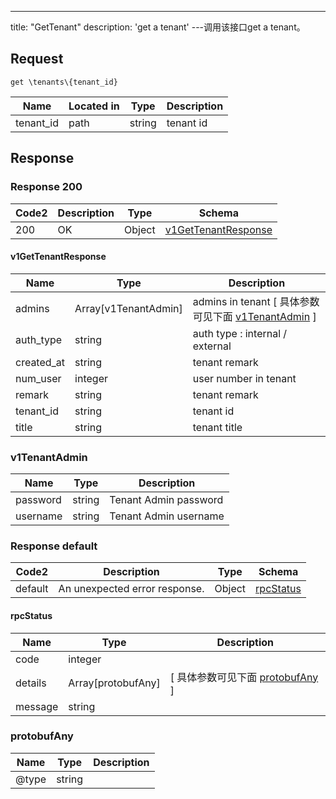 ---
title: "GetTenant"
description: 'get a tenant'
---调用该接口get a tenant。



## Request


```
get \tenants\{tenant_id}
```

| Name | Located in | Type | Description | 
| ---- | ---------- | ----------- | ----------- | 
| tenant_id | path | string | tenant id |  

## Response

### Response  200 
| Code2 | Description | Type | Schema |
| ---- | ----------- | ------ | ------ |
| 200 | OK | Object | [v1GetTenantResponse](#v1GetTenantResponse) |

#### v1GetTenantResponse

| Name | Type | Description | 
| ---- | ---- | ----------- |         
| admins | Array[v1TenantAdmin] | admins in tenant [ 具体参数可见下面 [v1TenantAdmin](#v1TenantAdmin) ] |       
| auth_type | string | auth type : internal / external |      
| created_at | string | tenant remark |      
| num_user | integer | user number in tenant |      
| remark | string | tenant remark |      
| tenant_id | string | tenant id |      
| title | string | tenant title |   

### v1TenantAdmin
| Name | Type | Description | 
| ---- | ---- | ----------- |     
| password | string |  Tenant Admin password  |      
| username | string |  Tenant Admin username  |   



### Response  default 
| Code2 | Description | Type | Schema |
| ---- | ----------- | ------ | ------ |
| default | An unexpected error response. | Object | [rpcStatus](#rpcStatus) |

#### rpcStatus

| Name | Type | Description | 
| ---- | ---- | ----------- |     
| code | integer |  |          
| details | Array[protobufAny] |  [ 具体参数可见下面 [protobufAny](#protobufAny) ] |       
| message | string |  |   

### protobufAny
| Name | Type | Description | 
| ---- | ---- | ----------- |     
| @type | string |  |   



